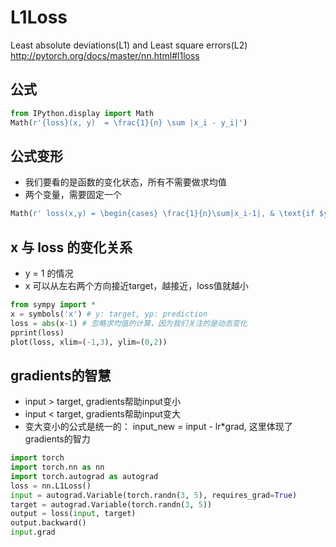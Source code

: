 # L1Loss
Least absolute deviations(L1) and Least square errors(L2)
http://pytorch.org/docs/master/nn.html#l1loss

## 公式
```python
from IPython.display import Math
Math(r'{loss}(x, y)  = \frac{1}{n} \sum |x_i - y_i|')
```
## 公式变形
- 我们要看的是函数的变化状态，所有不需要做求均值
- 两个变量，需要固定一个

```python
Math(r' loss(x,y) = \begin{cases} \frac{1}{n}\sum|x_i-1|, & \text{if $y$ set as 1} \\ \frac{1}{n}\sum|x_i-a|, & \text{if $y$ set as any value a} \end{cases}')
```

## x 与 loss 的变化关系
- y = 1 的情况
- x 可以从左右两个方向接近target，越接近，loss值就越小
```python
from sympy import *
x = symbols('x') # y: target, yp: prediction
loss = abs(x-1) # 忽略求均值的计算，因为我们关注的是动态变化
pprint(loss)
plot(loss, xlim=(-1,3), ylim=(0,2))
```

## gradients的智慧
- input > target, gradients帮助input变小
- input < target, gradients帮助input变大
- 变大变小的公式是统一的： input_new = input - lr*grad, 这里体现了gradients的智力

```python
import torch
import torch.nn as nn
import torch.autograd as autograd
loss = nn.L1Loss()
input = autograd.Variable(torch.randn(3, 5), requires_grad=True)
target = autograd.Variable(torch.randn(3, 5))
output = loss(input, target)
output.backward()
input.grad
```
